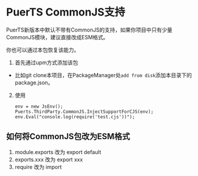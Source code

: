 # PuerTS CommonJS支持
PuerTS新版本中默认不带有CommonJS的支持，如果你项目中只有少量CommonJS模块，建议直接改成ESM格式。

你也可以通过本包恢复该能力。

1. 首先通过upm方式添加该包

* 比如git clone本项目，在PackageManager处`add from disk`添加本目录下的package.json。
<!-- * 或是使用openupm，比如`openupm-cn add com.tencent.puerts.commonjs` -->

2. 使用
    ```
    env = new JsEnv();
    Puerts.ThirdParty.CommonJS.InjectSupportForCJS(env);
    env.Eval("console.log(require('test.cjs'))");
    ```

## 如何将CommonJS包改为ESM格式
1. module.exports 改为 export default
2. exports.xxx 改为 export xxx
3. require 改为 import